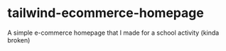 # tailwind-ecommerce-homepage
A simple e-commerce homepage that I made for a school activity (kinda broken)
